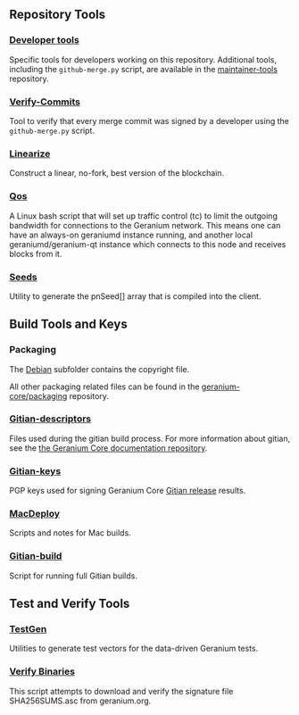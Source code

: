 Repository Tools
---------------------

### [Developer tools](/contrib/devtools) ###
Specific tools for developers working on this repository.
Additional tools, including the `github-merge.py` script, are available in the [maintainer-tools](https://github.com/geranium-core/geranium-maintainer-tools) repository.

### [Verify-Commits](/contrib/verify-commits) ###
Tool to verify that every merge commit was signed by a developer using the `github-merge.py` script.

### [Linearize](/contrib/linearize) ###
Construct a linear, no-fork, best version of the blockchain.

### [Qos](/contrib/qos) ###

A Linux bash script that will set up traffic control (tc) to limit the outgoing bandwidth for connections to the Geranium network. This means one can have an always-on geraniumd instance running, and another local geraniumd/geranium-qt instance which connects to this node and receives blocks from it.

### [Seeds](/contrib/seeds) ###
Utility to generate the pnSeed[] array that is compiled into the client.

Build Tools and Keys
---------------------

### Packaging ###
The [Debian](/contrib/debian) subfolder contains the copyright file.

All other packaging related files can be found in the [geranium-core/packaging](https://github.com/geranium-core/packaging) repository.

### [Gitian-descriptors](/contrib/gitian-descriptors) ###
Files used during the gitian build process. For more information about gitian, see the [the Geranium Core documentation repository](https://github.com/geranium-core/docs).

### [Gitian-keys](/contrib/gitian-keys)
PGP keys used for signing Geranium Core [Gitian release](/doc/release-process.md) results.

### [MacDeploy](/contrib/macdeploy) ###
Scripts and notes for Mac builds.

### [Gitian-build](/contrib/gitian-build.py) ###
Script for running full Gitian builds.

Test and Verify Tools
---------------------

### [TestGen](/contrib/testgen) ###
Utilities to generate test vectors for the data-driven Geranium tests.

### [Verify Binaries](/contrib/verifybinaries) ###
This script attempts to download and verify the signature file SHA256SUMS.asc from geranium.org.
